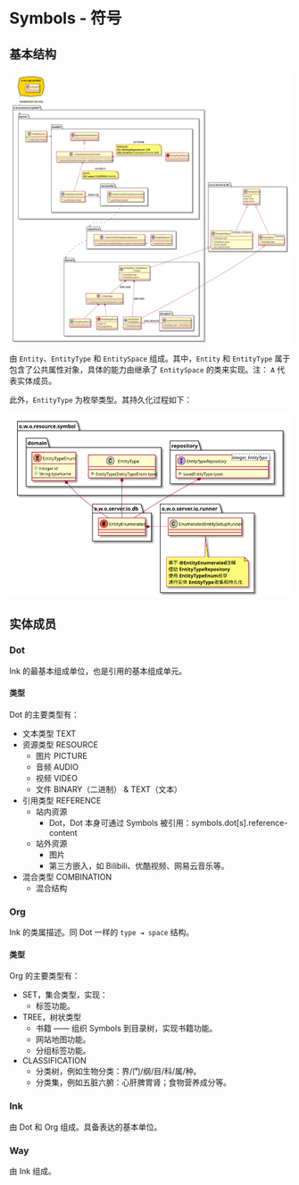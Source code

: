 # Symbols - 符号

## 基本结构

![Symbols UML &#x7C7B;&#x56FE;](../../.gitbook/assets/symbols.svg)

由 `Entity`、`EntityType` 和 `EntitySpace`  组成。其中，`Entity` 和 `EntityType` 属于包含了公共属性对象，具体的能力由继承了 `EntitySpace` 的类来实现。注： `A` 代表实体成员。

此外，`EntityType` 为枚举类型。其持久化过程如下：

![Symbols EntityType UML &#x7C7B;&#x56FE;](../../.gitbook/assets/symbols-serializer.svg)

## 实体成员

### Dot

Ink 的最基本组成单位，也是引用的基本组成单元。

#### 类型

Dot 的主要类型有：

* 文本类型 TEXT
* 资源类型 RESOURCE
    * 图片 PICTURE
    * 音频 AUDIO
    * 视频 VIDEO
    * 文件 BINARY（二进制） & TEXT（文本）
* 引用类型 REFERENCE
    * 站内资源
        * Dot，Dot 本身可通过 Symbols 被引用：symbols.dot\[s\].reference-content
    * 站外资源
        * 图片
        * 第三方嵌入，如 Bilibili、优酷视频、网易云音乐等。
* 混合类型 COMBINATION
    * 混合结构

### Org

Ink 的类属描述。同 Dot 一样的 `type ⇥ space` 结构。

#### 类型

Org 的主要类型有：

* SET，集合类型，实现：
    * 标签功能。
* TREE，树状类型
    * 书籍 —— 组织 Symbols 到目录树，实现书籍功能。
    * 网站地图功能。
    * 分组标签功能。
* CLASSIFICATION
    * 分类树，例如生物分类：界/门/纲/目/科/属/种。
    * 分类集，例如五脏六腑：心肝脾胃肾；食物营养成分等。

### Ink

由 Dot 和 Org 组成。具备表达的基本单位。



### Way

由 Ink 组成。

